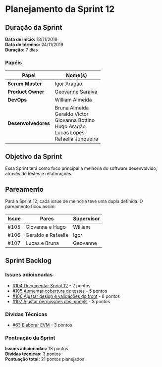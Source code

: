 # Planejamento da Sprint 12

## Duração da Sprint

**Data de início:** 18/11/2019  
**Data de término:** 24/11/2019  
**Duração:** 7 dias  

### Papéis

|Papel|Nome(s)|
|--|--|
|**Scrum Master**|Igor Aragão|
|**Product Owner**|Geovanne Saraiva|
|**DevOps**|William Almeida|
|**Desenvolvedores**|Bruna Almeida </br> Geraldo Victor </br> Giovanna Bottino </br> Hugo Aragão </br> Lucas Lopes </br> Rafaella Junqueira|

## Objetivo da Sprint

Essa Sprint terá como foco principal a melhoria do software desenvolvido, através de testes e refatorações.

## Pareamento

Para a Sprint 12, cada issue de melhoria teve uma dupla definida. O pareamento ficou assim:

|Issue|Pares|Supervisor|
|---|---|---|
|#105|Giovanna e Hugo|William|
|#106|Geraldo e Rafaella|Igor|
|#107|Lucas e Bruna|Geovanne|

## Sprint Backlog

### Issues adicionadas

- [#104 Documentar Sprint 12](https://github.com/fga-eps-mds/2019.2-FoodCare/issues/104) - 2 pontos
- [#105 Aumentar cobertura de testes](https://github.com/fga-eps-mds/2019.2-FoodCare/issues/105) - 5 pontos
- [#106 Ajustar design e validações do front](https://github.com/fga-eps-mds/2019.2-FoodCare/issues/106) - 8 pontos
- [#107 Ajustar permissões das models](https://github.com/fga-eps-mds/2019.2-FoodCare/issues/107) - 3 pontos

### Dívidas Técnicas

- [#63 Elaborar EVM](https://github.com/fga-eps-mds/2019.2-FoodCare/issues/63) - 3 pontos

### Pontuação da Sprint

**Issues adicionadas:** 18 pontos  
**Dívidas técnicas:** 3 pontos  
**Pontuação total:** 21 pontos planejados  
